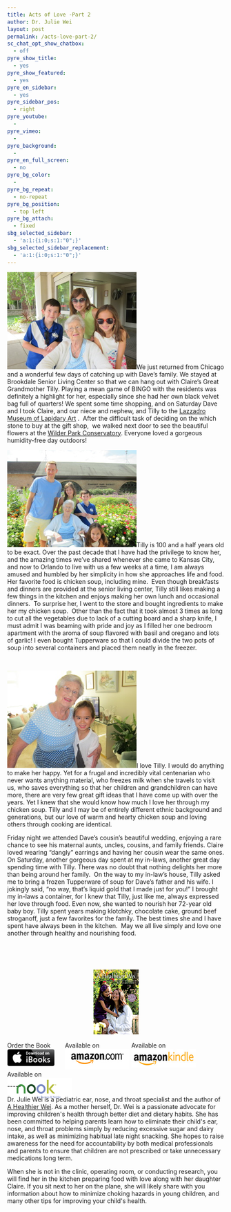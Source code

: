 ```yaml
---
title: Acts of Love -Part 2
author: Dr. Julie Wei
layout: post
permalink: /acts-love-part-2/
sc_chat_opt_show_chatbox:
  - off
pyre_show_title:
  - yes
pyre_show_featured:
  - yes
pyre_en_sidebar:
  - yes
pyre_sidebar_pos:
  - right
pyre_youtube:
  - 
pyre_vimeo:
  - 
pyre_background:
  - 
pyre_en_full_screen:
  - no
pyre_bg_color:
  - 
pyre_bg_repeat:
  - no-repeat
pyre_bg_position:
  - top left
pyre_bg_attach:
  - fixed
sbg_selected_sidebar:
  - 'a:1:{i:0;s:1:"0";}'
sbg_selected_sidebar_replacement:
  - 'a:1:{i:0;s:1:"0";}'
---
```

<img class="alignleft size-medium wp-image-1107" src="/wp-content/uploads/2014/08/IMG_2561-300x225.jpg" alt="IMG_2561" width="300" height="225" />We just returned from Chicago and a wonderful few days of catching up with Dave’s family. We stayed at Brookdale Senior Living Center so that we can hang out with Claire’s Great Grandmother Tilly. Playing a mean game of BINGO with the residents was definitely a highlight for her, especially since she had her own black velvet bag full of quarters! We spent some time shopping, and on Saturday Dave and I took Claire, and our niece and nephew, and Tilly to the [Lazzadro Museum of Lapidary Art][1] .  After the difficult task of deciding on the which stone to buy at the gift shop,  we walked next door to see the beautiful flowers at the [Wilder Park Conservatory][2]. Everyone loved a gorgeous humidity-free day outdoors!

<img class="alignright wp-image-1109 size-medium" src="/wp-content/uploads/2014/08/IMG_2578-300x225.jpg" alt="IMG_2578" width="300" height="225" />Tilly is 100 and a half years old to be exact. Over the past decade that I have had the privilege to know her, and the amazing times we’ve shared whenever she came to Kansas City, and now to Orlando to live with us a few weeks at a time, I am always amused and humbled by her simplicity in how she approaches life and food. Her favorite food is chicken soup, including mine.  Even though breakfasts and dinners are provided at the senior living center, Tilly still likes making a few things in the kitchen and enjoys making her own lunch and occasional dinners.  To surprise her, I went to the store and bought ingredients to make her my chicken soup.  Other than the fact that it took almost 3 times as long to cut all the vegetables due to lack of a cutting board and a sharp knife, I must admit I was beaming with pride and joy as I filled her one bedroom apartment with the aroma of soup flavored with basil and oregano and lots of garlic! I even bought Tupperware so that I could divide the two pots of soup into several containers and placed them neatly in the freezer.

&nbsp;

<img class="alignleft  wp-image-1110" src="/wp-content/uploads/2014/08/IMG_2624-300x225.jpg" alt="IMG_2624" width="300" height="225" />I love Tilly. I would do anything to make her happy. Yet for a frugal and incredibly vital centenarian who never wants anything material, who freezes milk when she travels to visit us, who saves everything so that her children and grandchildren can have more, there are very few great gift ideas that I have come up with over the years. Yet I knew that she would know how much I love her through my chicken soup. Tilly and I may be of entirely different ethnic background and generations, but our love of warm and hearty chicken soup and loving others through cooking are identical.

Friday night we attended Dave’s cousin’s beautiful wedding, enjoying a rare chance to see his maternal aunts, uncles, cousins, and family friends. Claire loved wearing “dangly” earrings and having her cousin wear the same ones. On Saturday, another gorgeous day spent at my in-laws, another great day spending time with Tilly. There was no doubt that nothing delights her more than being around her family.  On the way to my in-law’s house, Tilly asked me to bring a frozen Tupperware of soup for Dave’s father and his wife. I jokingly said, “no way, that’s liquid gold that I made just for you!” I brought my in-laws a container, for I knew that Tilly, just like me, always expressed her love through food. Even now, she wanted to nourish her 72-year old baby boy. Tilly spent years making klotchky, chocolate cake, ground beef stroganoff, just a few favorites for the family. The best times she and I have spent have always been in the kitchen.  May we all live simply and love one another through healthy and nourishing food.

&nbsp;

&nbsp;

<span style="width:105px;display:table;margin:0 auto;"><a href="the-book/"><img src="/wp-content/uploads/2014/04/AHealthierWei_cover_150.png" /></a></span>

<p style="height:80px">
  <span style="width:130px;display:inline-block;vertical-align:top;"> Order the Book <a href="https://itunes.apple.com/us/book/a-healthier-wei/id806784060?ls=1&mt=11#" target="_blank" > <img class="size-full wp-image-944" alt="Apple iBooks" title="Apple iBooks" src="/wp-content/uploads/2014/02/Download_on_iBooks_Badge_US-UK_110x40_090513.png" width="110" height="40" /></a> </span> <span style="width:150px;display:inline-block;vertical-align:top;">Available on <a href="http://amzn.to/1fSNqeb" target="_blank" > <img class="size-full wp-image-945" alt="Amazon.com" title="Amazon.com" src="/wp-content/uploads/2014/02/amazon_com_logo_160.jpg" width="160" height="47" /> </a> </span> <span  style="width:150px;display:inline-block;vertical-align:top;">Available on <a href="http://amzn.to/1eHEfNl" target="_blank" > <img class="size-full wp-image-946" alt="Amazon Kindle" title="Amazon Kindle" src="/wp-content/uploads/2014/02/kindle_logo_160.jpg" width="160" height="43" /> </a> </span> <span style="width:150px;display:inline-block;vertical-align:top;">Available on <a href="http://www.barnesandnoble.com/w/a-healthier-wei-julie-wei/1118260302?ean=2940148244592&itm=1&usri=2940148244592" target="_blank" > <img class="size-full wp-image-947" alt="Nook" title="Nook" src="/wp-content/uploads/2014/02/nook_logo_160.png" width="160" height="52" /></a> </span>
</p>

\-----

Dr. Julie Wei is a pediatric ear, nose, and throat specialist and the author of [A Healthier Wei][3]. As a mother herself, Dr. Wei is a passionate advocate for improving children's health through better diet and dietary habits. She has been committed to helping parents learn how to eliminate their child's ear, nose, and throat problems simply by reducing excessive sugar and dairy intake, as well as minimizing habitual late night snacking. She hopes to raise awareness for the need for accountability by both medical professionals and parents to ensure that children are not prescribed or take unnecessary medications long term. 

When she is not in the clinic, operating room, or conducting research, you will find her in the kitchen preparing food with love along with her daughter Claire. If you sit next to her on the plane, she will likely share with you information about how to minimize choking hazards in young children, and many other tips for improving your child's health.

 [1]: http://www.lizzadromuseum.org/
 [2]: http://www.epd.org/facilities/wilder-park-conservatory
 [3]: the-book